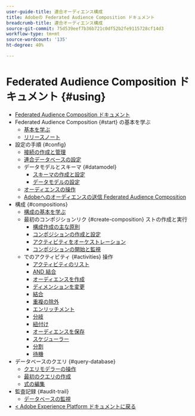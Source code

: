 ```yaml
---
user-guide-title: 連合オーディエンス構成
title: Adobeの Federated Audience Composition ドキュメント
breadcrumb-title: 連合オーディエンス構成
source-git-commit: 75d539eef7b36b721c0df52b2fe9115728cf14d3
workflow-type: tm+mt
source-wordcount: '135'
ht-degree: 40%

---
```



# Federated Audience Composition ドキュメント {#using}

+ [Federated Audience Composition ドキュメント](home.md)
+ Federated Audience Composition {#start} の基本を学ぶ
   + [基本を学ぶ](start/get-started.md)
   + [リリースノート](start/release-notes.md)
+ 設定の手順 {#config}
   + [接続の作成と管理](connections/connections.md)
   + [連合データベースの設定](connections/federated-db.md)
   + データモデルとスキーマ {#datamodel}
      + [スキーマの作成と設定](customer/schemas.md)
      + [データモデルの設定](data-management/gs-models.md)
   + [オーディエンスの操作](customer/audiences.md)
   + [Adobeへのオーディエンスの送信 Federated Audience Composition](connections/destinations.md)
+ 構成 {#compositions}
   + [構成の基本を学ぶ](compositions/gs-compositions.md)
   + 最初のコンポジションリク {#create-composition} ストの作成と実行
      + [構成作成の主な原則](compositions/gs-composition-creation.md)
      + [コンポジションの作成と設定](compositions/create-composition.md)
      + [アクティビティをオーケストレーション](compositions/orchestrate-activities.md)
      + [コンポジションの開始と監視](compositions/start-monitor-composition.md)
   + でのアクティビティ {#activities} 操作
      + [アクティビティのリスト](compositions/activities/about-activities.md)
      + [AND 結合](compositions/activities/and-join.md)
      + [オーディエンスを作成](compositions/activities/build-audience.md)
      + [ディメンションを変更](compositions/activities/change-dimension.md)
      + [結合](compositions/activities/combine.md)
      + [重複の除外](compositions/activities/deduplication.md)
      + [エンリッチメント](compositions/activities/enrichment.md)
      + [分岐](compositions/activities/fork.md)
      + [紐付け](compositions/activities/reconciliation.md)
      + [オーディエンスを保存](compositions/activities/save-audience.md)
      + [スケジューラー](compositions/activities/scheduler.md)
      + [分割](compositions/activities/split.md)
      + [待機](compositions/activities/wait.md)
+ データベースのクエリ {#query-database}
   + [クエリモデラーの操作](query/query-modeler-overview.md)
   + [最初のクエリの作成](query/build-query.md)
   + [式の編集](query/expression-editor.md)
+ 監査記録 {#audit-trail}
   + [データベースの監視](admin/audit-trail.md)
+ [&lt; Adobe Experience Platform ドキュメントに戻る ](https://experienceleague.adobe.com/en/docs/experience-platform/landing/home)
